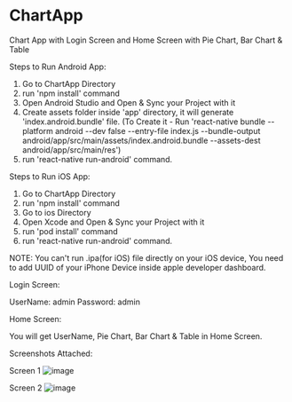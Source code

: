 # ChartApp
Chart App with Login Screen and Home Screen with Pie Chart, Bar Chart &amp; Table

Steps to Run Android App:

1. Go to ChartApp Directory
2. run 'npm install' command
3.  Open Android Studio and Open & Sync your Project with it
4. Create assets folder inside 'app' directory, it will generate 'index.android.bundle' file. (To Create it - Run 'react-native bundle --platform android --dev false --entry-file index.js --bundle-output android/app/src/main/assets/index.android.bundle --assets-dest android/app/src/main/res')
5. run 'react-native run-android' command.

Steps to Run iOS App:
1. Go to ChartApp Directory
2. run 'npm install' command
3. Go to ios Directory
4. Open Xcode and Open & Sync your Project with it
5. run 'pod install' command 
6. run 'react-native run-android' command.

NOTE: You can't run .ipa(for iOS) file directly on your iOS device, You need to add UUID of your iPhone Device inside apple developer dashboard.

Login Screen:

UserName: admin
Password: admin

Home Screen:

You will get UserName, Pie Chart, Bar Chart &amp; Table in Home Screen.

Screenshots Attached:

Screen 1
![image](https://user-images.githubusercontent.com/6734460/152918323-df0f9b55-b869-4a18-a100-e9f144c99541.png)

Screen 2
![image](https://user-images.githubusercontent.com/6734460/152929137-4674c992-fd36-40e5-b23f-d805525401f3.png)



